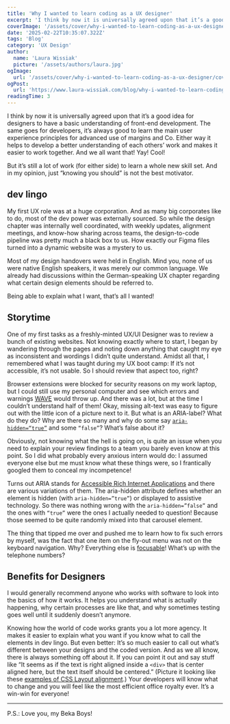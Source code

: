 ```yaml
---
title: 'Why I wanted to learn coding as a UX designer'
excerpt: 'I think by now it is universally agreed upon that it’s a good idea for designers to have a basic understanding of front-end development. The same goes for developers, it’s always good to learn the main user experience principles for advanced use of margins and Co. ...'
coverImage: '/assets/cover/why-i-wanted-to-learn-coding-as-a-ux-designer/cover.png'
date: '2025-02-22T10:35:07.322Z'
tags: 'Blog'
category: 'UX Design'
author:
  name: 'Laura Wissiak'
  picture: '/assets/authors/laura.jpg'
ogImage:
  url: '/assets/cover/why-i-wanted-to-learn-coding-as-a-ux-designer/cover.jpg'
ogPost:
  url: 'https://www.laura-wissiak.com/blog/why-i-wanted-to-learn-coding-as-a-ux-designer'
readingTime: 3
---
```


I think by now it is universally agreed upon that it’s a good idea for designers to have a basic understanding of front-end development. The same goes for developers, it’s always good to learn the main user experience principles for advanced use of margins and Co. Either way it helps to develop a better understanding of each others’ work and makes it easier to work together. And we all want that! Yay! Cool!

But it’s still a lot of work (for either side) to learn a whole new skill set. And in my opinion, just “knowing you should” is not the best motivator.

## dev lingo

My first UX role was at a huge corporation. And as many big corporates like to do, most of the dev power was externally sourced. So while the design chapter was internally well coordinated, with weekly updates, alignment meetings, and know-how sharing across teams, the design-to-code pipeline was pretty much a black box to us. How exactly our Figma files turned into a dynamic website was a mystery to us.

Most of my design handovers were held in English. Mind you, none of us were native English speakers, it was merely our common language. We already had discussions within the German-speaking UX chapter regarding what certain design elements should be referred to.

Being able to explain what I want, that’s all I wanted!

## Storytime

One of my first tasks as a freshly-minted UX/UI Designer was to review a bunch of existing websites. Not knowing exactly where to start, I began by wandering through the pages and noting down anything that caught my eye as inconsistent and wordings I didn’t quite understand. Amidst all that, I remembered what I was taught during my UX boot camp: If it’s not accessible, it’s not usable. So I should review that aspect too, right?

Browser extensions were blocked for security reasons on my work laptop, but I could still use my personal computer and see which errors and warnings [WAVE](https://wave.webaim.org/extension/) would throw up. And there was a lot, but at the time I couldn’t understand half of them! Okay, missing alt-text was easy to figure out with the little icon of a picture next to it. But what is an ARIA-label? What do they do? Why are there so many and why do some say [`aria-hidden=“true”`](https://developer.mozilla.org/en-US/docs/Web/Accessibility/ARIA/Attributes/aria-hidden) and some `“false”`? What’s false about it?

Obviously, not knowing what the hell is going on, is quite an issue when you need to explain your review findings to a team you barely even know at this point. So I did what probably every anxious intern would do: I assumed everyone else but me must know what these things were, so I frantically googled them to conceal my incompetence!

Turns out ARIA stands for [Accessible Rich Internet Applications](https://developer.mozilla.org/en-US/docs/Web/Accessibility/ARIA) and there are various variations of them. The aria-hidden attribute defines whether an element is hidden (with `aria-hidden=”true”`) or displayed to assistive technology. So there was nothing wrong with the `aria-hidden=”false”` and the ones with `“true”` were the ones I actually needed to question! Because those seemed to be quite randomly mixed into that carousel element.

The thing that tipped me over and pushed me to learn how to fix such errors by myself, was the fact that one item on the fly-out menu was not on the keyboard navigation. Why? Everything else is [focusable](https://www.w3.org/WAI/WCAG21/Understanding/focus-visible.html)! What’s up with the telephone numbers?

## Benefits for Designers

I would generally recommend anyone who works with software to look into the basics of how it works. It helps you understand what is actually happening, why certain processes are like that, and why sometimes testing goes well until it suddenly doesn’t anymore.

Knowing how the world of code works grants you a lot more agency. It makes it easier to explain what you want if you know what to call the elements in dev lingo. But even better: It’s so much easier to call out what’s different between your designs and the coded version. And as we all know, there is always something off about it. If you can point it out and say stuff like “It seems as if the text is right aligned inside a `<div>` that is center aligned here, but the text itself should be centered.” (Picture it looking like these [examples of CSS Layout alignment](https://www.w3schools.com/css/css_align.asp).) Your developers will know what to change and you will feel like the most efficient office royalty ever. It’s a win-win for everyone!

---

P.S.: Love you, my Beka Boys!
